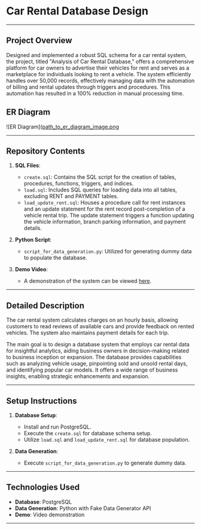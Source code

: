 # Car Rental Database Design
---

## Project Overview

Designed and implemented a robust SQL schema for a car rental system, the project, titled "Analysis of Car Rental Database," offers a comprehensive platform for car owners to advertise their vehicles for rent and serves as a marketplace for individuals looking to rent a vehicle. The system efficiently handles over 50,000 records, effectively managing data with the automation of billing and rental updates through triggers and procedures. This automation has resulted in a 100% reduction in manual processing time.

## ER Diagram

![ER Diagram]([path_to_er_diagram_image.png](https://github.com/dhvani-k/Car_Rental_Database_Design/blob/main/img/ER_Diagram.png)

---

## Repository Contents

1. **SQL Files**:
    - `create.sql`: Contains the SQL script for the creation of tables, procedures, functions, triggers, and indices.
    - `load.sql`: Includes SQL queries for loading data into all tables, excluding RENT and PAYMENT tables.
    - `load_update_rent.sql`: Houses a procedure call for rent instances and an update statement for the rent record post-completion of a vehicle rental trip. The update statement triggers a function updating the vehicle information, branch parking information, and payment details.

2. **Python Script**:
    - `script_for_data_generation.py`: Utilized for generating dummy data to populate the database.

3. **Demo Video**: 
    - A demonstration of the system can be viewed [here](https://github.com/dhvani-k/Car_Rental_Database_Design/blob/main/Webapp_Demo.mov).

---

## Detailed Description

The car rental system calculates charges on an hourly basis, allowing customers to read reviews of available cars and provide feedback on rented vehicles. The system also maintains payment details for each trip.

The main goal is to design a database system that employs car rental data for insightful analytics, aiding business owners in decision-making related to business inception or expansion. The database provides capabilities such as analyzing vehicle usage, pinpointing sold and unsold rental days, and identifying popular car models. It offers a wide range of business insights, enabling strategic enhancements and expansion.

---

## Setup Instructions

1. **Database Setup**:
    - Install and run PostgreSQL.
    - Execute the `create.sql` for database schema setup.
    - Utilize `load.sql` and `load_update_rent.sql` for database population.

2. **Data Generation**:
    - Execute `script_for_data_generation.py` to generate dummy data.

---

## Technologies Used

- **Database**: PostgreSQL
- **Data Generation**: Python with Fake Data Generator API
- **Demo**: Video demonstration

---
